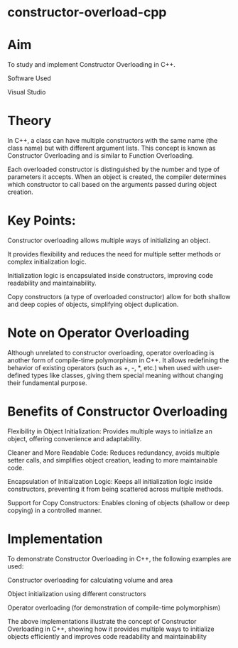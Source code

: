 
# constructor-overload-cpp

# Aim

To study and implement Constructor Overloading in C++.

Software Used

Visual Studio

# Theory

In C++, a class can have multiple constructors with the same name (the class name) but with different argument lists. This concept is known as Constructor Overloading and is similar to Function Overloading.

Each overloaded constructor is distinguished by the number and type of parameters it accepts. When an object is created, the compiler determines which constructor to call based on the arguments passed during object creation.

# Key Points:

Constructor overloading allows multiple ways of initializing an object.

It provides flexibility and reduces the need for multiple setter methods or complex initialization logic.

Initialization logic is encapsulated inside constructors, improving code readability and maintainability.

Copy constructors (a type of overloaded constructor) allow for both shallow and deep copies of objects, simplifying object duplication.

# Note on Operator Overloading

Although unrelated to constructor overloading, operator overloading is another form of compile-time polymorphism in C++. It allows redefining the behavior of existing operators (such as +, -, *, etc.) when used with user-defined types like classes, giving them special meaning without changing their fundamental purpose.

# Benefits of Constructor Overloading

Flexibility in Object Initialization:
Provides multiple ways to initialize an object, offering convenience and adaptability.

Cleaner and More Readable Code:
Reduces redundancy, avoids multiple setter calls, and simplifies object creation, leading to more maintainable code.

Encapsulation of Initialization Logic:
Keeps all initialization logic inside constructors, preventing it from being scattered across multiple methods.

Support for Copy Constructors:
Enables cloning of objects (shallow or deep copying) in a controlled manner.

# Implementation

To demonstrate Constructor Overloading in C++, the following examples are used:

Constructor overloading for calculating volume and area

Object initialization using different constructors

Operator overloading (for demonstration of compile-time polymorphism)


The above implementations illustrate the concept of Constructor Overloading in C++, showing how it provides multiple ways to initialize objects efficiently and improves code readability and maintainability

